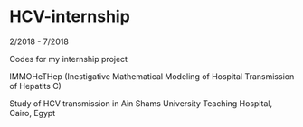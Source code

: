 # HCV-internship
2/2018 - 7/2018

Codes for my internship project

IMMOHeTHep (Inestigative Mathematical Modeling of Hospital Transmission of Hepatits C)

Study of HCV transmission in Ain Shams University Teaching Hospital, Cairo, Egypt
